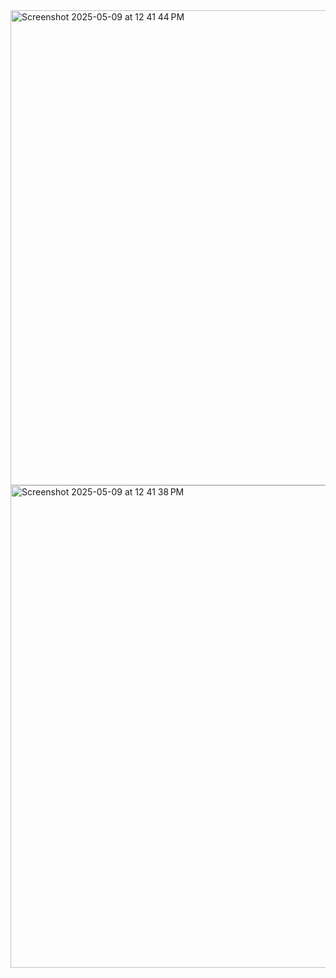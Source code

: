 <img width="760" alt="Screenshot 2025-05-09 at 12 41 44 PM" src="https://github.com/user-attachments/assets/e584bb41-bfe6-4072-a42b-15725ed70584" />

<img width="772" alt="Screenshot 2025-05-09 at 12 41 38 PM" src="https://github.com/user-attachments/assets/b23d17b5-fe4e-4446-9526-e6094a88710b" />


